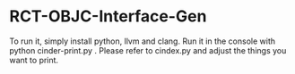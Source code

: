 # RCT-OBJC-Interface-Gen

To run it, simply install python, llvm and clang. Run it in the console with python cinder-print.py <filename>. Please refer to cindex.py and adjust the things you want to print.

